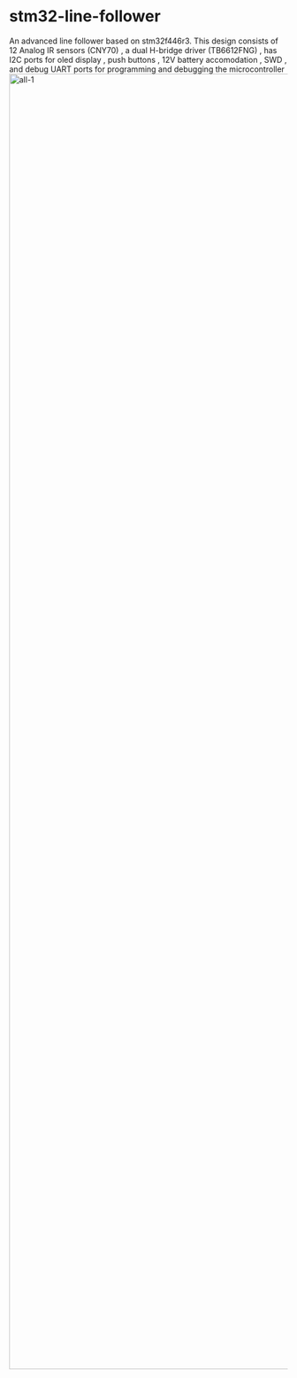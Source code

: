 # stm32-line-follower
An advanced line follower based on stm32f446r3. This design consists of 12 Analog IR sensors (CNY70) , a dual H-bridge driver (TB6612FNG) , has I2C ports for oled display , push buttons , 12V battery accomodation , SWD , and debug UART ports for programming and debugging the microcontroller
<img width="3308" height="2339" alt="all-1" src="https://github.com/user-attachments/assets/c9519018-9074-411c-95d1-0560a046962f" />
